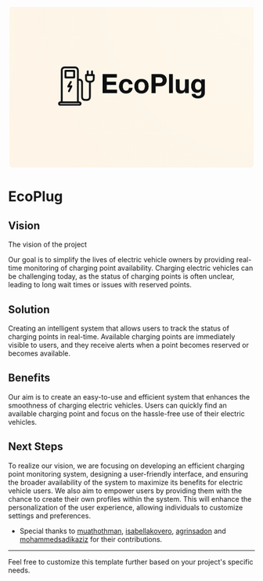 ![EcoPlug Logo](/assets/Logo.png)


# EcoPlug

## Vision
The vision of the project

Our goal is to simplify the lives of electric vehicle owners by providing real-time monitoring of charging point availability. Charging electric vehicles can be challenging today, as the status of charging points is often unclear, leading to long wait times or issues with reserved points.

## Solution
Creating an intelligent system that allows users to track the status of charging points in real-time. Available charging points are immediately visible to users, and they receive alerts when a point becomes reserved or becomes available.

## Benefits
Our aim is to create an easy-to-use and efficient system that enhances the smoothness of charging electric vehicles. Users can quickly find an available charging point and focus on the hassle-free use of their electric vehicles.

## Next Steps
To realize our vision, we are focusing on developing an efficient charging point monitoring system, designing a user-friendly interface, and ensuring the broader availability of the system to maximize its benefits for electric vehicle users. We also aim to empower users by providing them with the chance to create their own profiles within the system. This will enhance the personalization of the user experience, allowing individuals to customize settings and preferences.


- Special thanks to [muathothman](https://github.com/MuathOthman), [isabellakovero](https://github.com/isakovero), [agrinsadon](https://github.com/agrinsadon) and [mohammedsadikaziz](https://github.com/mohammedsadik99) for their contributions.

---
Feel free to customize this template further based on your project's specific needs.
